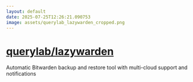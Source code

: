 ```yaml
---
layout: default
date: 2025-07-25T12:26:21.090753
image: assets/querylab_lazywarden_cropped.png
---
```


# [querylab/lazywarden](https://github.com/querylab/lazywarden)

Automatic Bitwarden backup and restore tool with multi-cloud support and notifications
